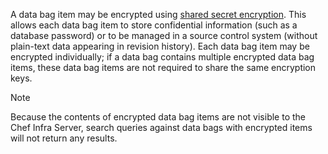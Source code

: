 A data bag item may be encrypted using [shared secret
encryption](https://en.wikipedia.org/wiki/Symmetric-key_algorithm). This
allows each data bag item to store confidential information (such as a
database password) or to be managed in a source control system (without
plain-text data appearing in revision history). Each data bag item may
be encrypted individually; if a data bag contains multiple encrypted
data bag items, these data bag items are not required to share the same
encryption keys.

<div class="admonition-note">

<p class="admonition-note-title">Note</p>

<div class="admonition-note-text">

Because the contents of encrypted data bag items are not visible to the
Chef Infra Server, search queries against data bags with encrypted items
will not return any results.

</div>

</div>